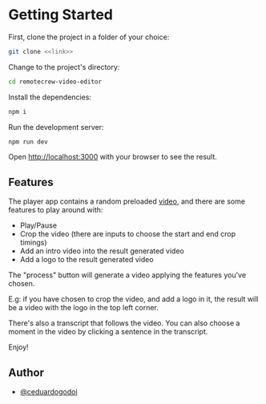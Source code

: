 # Getting Started

First, clone the project in a folder of your choice:

```sh
git clone <<link>>
```

Change to the project's directory:

```sh
cd remotecrew-video-editor
```

Install the dependencies:

```sh
npm i
```

Run the development server:

```sh
npm run dev
```

Open [http://localhost:3000](http://localhost:3000) with your browser to see the result.

## Features

The player app contains a random preloaded [video](https://www.youtube.com/watch?v=ce5tWoPPRIQ), and there are some features to play around with:

- Play/Pause
- Crop the video (there are inputs to choose the start and end crop timings)
- Add an intro video into the result generated video
- Add a logo to the result generated video

The "process" button will generate a video applying the features you've chosen.

E.g: if you have chosen to crop the video, and add a logo in it, the result will be a video with the logo in the top left corner.

There's also a transcript that follows the video. You can also choose a moment in the video by clicking a sentence in the transcript.

Enjoy!

## Author

- [@ceduardogodoi](https://github.com/ceduardogodoi)
